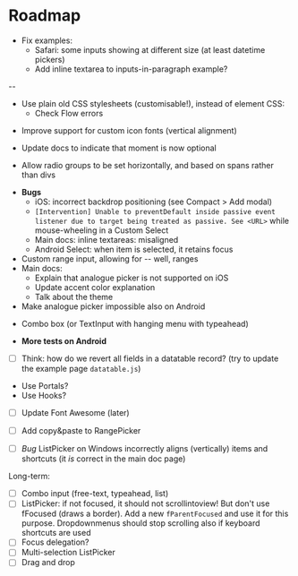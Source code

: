 # Roadmap

* Fix examples:
    * Safari: some inputs showing at different size (at least datetime pickers)
    * Add inline textarea to inputs-in-paragraph example?

--
* Use plain old CSS stylesheets (customisable!), instead of element CSS:
    * Check Flow errors

- Improve support for custom icon fonts (vertical alignment)
- Update docs to indicate that moment is now optional

- Allow radio groups to be set horizontally, and based on spans rather than divs

* **Bugs**
    * iOS: incorrect backdrop positioning (see Compact > Add modal)
    * `[Intervention] Unable to preventDefault inside passive event listener due to target being treated as passive. See <URL>` while mouse-wheeling in a Custom Select
    * Main docs: inline textareas: misaligned
    * Android Select: when item is selected, it retains focus
* Custom range input, allowing for -- well, ranges
* Main docs:
    * Explain that analogue picker is not supported on iOS
    * Update accent color explanation
    * Talk about the theme
* Make analogue picker impossible also on Android
- Combo box (or TextInput with hanging menu with typeahead)
* **More tests on Android**
* [ ] Think: how do we revert all fields in a datatable record? (try to update the example page `datatable.js`)
* Use Portals?
* Use Hooks?
* [ ] Update Font Awesome (later)

* [ ] Add copy&paste to RangePicker
* [ ] _Bug_ ListPicker on Windows incorrectly aligns (vertically) items and shortcuts (it _is_ correct in the main doc page)

Long-term:

* [ ] Combo input (free-text, typeahead, list)
* [ ] ListPicker: if not focused, it should not scrollintoview! But don't use fFocused (draws a border). Add a new `fParentFocused` and use it for this purpose. Dropdownmenus should stop scrolling also if keyboard shortcuts are used
* [ ] Focus delegation?
* [ ] Multi-selection ListPicker
* [ ] Drag and drop
